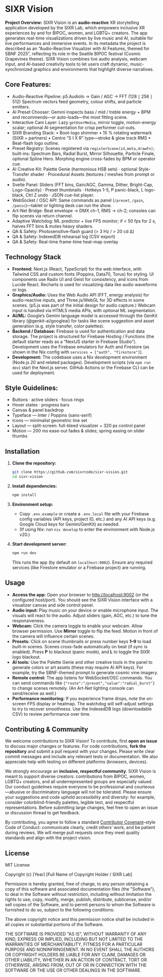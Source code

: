 
# SIXR Vision

**Project Overview:** SIXR Vision is an **audio-reactive** XR storytelling application developed by the SIXR Lab, which empowers inclusive XR experiences by and for BIPOC, women, and LGBTQ+ creators.  The app generates real-time visualizations driven by live music and AI, suitable for live performances and immersive events.  In its metadata the project is described as an “Audio-Reactive Visualizer with AI Features, themed for SBNF 2025”, reflecting its role in the Seattle BIPOC festival (Cosmic Grapevines theme).  SIXR Vision combines live audio analysis, webcam input, and AI-based creativity tools to let users craft dynamic, music-synchronized graphics and environments that highlight diverse narratives.

## Core Features:

- Audio-Reactive Pipeline: p5.AudioIn → Gain / AGC → FFT (128 ∣ 256 ∣ 512) Spectrum vectors feed geometry, colour shifts, and particle emitters.
- AI Preset Chooser: Gemini inspects bass / mid / treble energy + BPM and recommends—or auto-loads—the most fitting scene.
- Interactive Cam Layer: Lazy `getUserMedia`, mirror toggle, motion-energy scalar; optional AI segmentation for crisp performer cut-outs.
- SIXR Branding Stack: • Boot-logo shimmer • 15 % rotating watermark (SIXR + partners) • Centre “S I X R” type—stroke & glow track RMS • Beat-flash logo outline.
- Preset Registry: Scenes registered via `registerScene(id,meta,drawFn)`; built-ins: Spectrum Bars, Radial Burst, Mirror Silhouette, Particle Finale, optional Spline Hero. Morphing engine cross-fades by BPM or operator cue.
- AI Creative Kit: Palette Genie (harmonious HSB sets) · optional Style-Transfer shader · Procedural Assets (textures / meshes from prompt or audio).
- Svelte Panel: Sliders (FFT bins, Gain/AGC, Gamma, Dither, Bright-Cap, Logo-Opacity) · Preset thumbnails · Hotkeys 1-5, P panic-black, L logo-black, Ctrl Z undo · JSON cue-list player.
- WebSocket / OSC API: Same commands as panel (`/preset`, `/gain`, `/panic`)—tablet or lighting desk can run the show.
- Art-Net Bridge: Beat envelope → DMX ch-1, RMS → ch-2; consoles can flip scenes via return channel.
- Adaptive Watchdog: ML predictor + live FPS monitor; if < 50 fps for 2 s, halves FFT bins & mutes heavy shaders.
- QA & Safety: Photosensitive-flash guard (> 3 Hz / > 20 cd Δ)
- QA & Safety: IndexedDB rehearsal log (CSV export)
- QA & Safety: Real-time frame-time heat-map overlay

## Technology Stack

* **Frontend:** Next.js (React, TypeScript) for the web interface, with Tailwind CSS and custom fonts (Poppins, Data70, Torus) for styling.  UI components use Radix UI and Geist for consistency, and icons from Lucide React.  Recharts is used for visualizing data like audio waveforms or logs.
* **Graphics/Audio:**  Uses the Web Audio API (FFT, energy analysis) for audio-reactive inputs, and Three.js/WebGL for 3D effects in some scenes.  (p5.js was part of the initial design for audio capture.)  Webcam input is handled via HTML5 media APIs, with optional ML segmentation.
* **AI/ML:** Google’s Gemini language model is accessed through the GenKit library (@genkit-ai/googleai) for tasks like scene suggestion and asset generation (e.g. style transfer, color palettes).
* **Backend / Database:** Firebase is used for authentication and data storage.  The project is structured for Firebase Hosting / Functions (the default starter reads as a “NextJS starter in Firebase Studio”).  Development uses the Firebase emulators for Auth and Firestore (as shown in the Nix config with `services = ["auth", "firestore"]`).
* **Development:** The codebase uses a Nix development environment (Node.js 20 and related packages).  Development scripts (via `npm run dev`) start the Next.js server.  GitHub Actions or the Firebase CLI can be used for deployment.

## Style Guidelines:

- Buttons · active sliders · focus rings
- Hover states · progress bars
- Canvas & panel backdrop
- Typeface — Inter / Poppins (sans-serif)
- Icons — minimalist geometric line set
- Layout — split-screen: full-bleed visualizer + 320 px control panel
- Motion — 200 ms ease-out fades & slides; spring easing on slider thumbs

## Installation

1. **Clone the repository:**

   ```bash
   git clone https://github.com/sixrcode/sixr-vision.git
   cd sixr-vision
   ```
2. **Install dependencies:**

   ```bash
   npm install
   ```
3. **Environment setup:**

   * Copy `.env.example` or create a `.env.local` file with your Firebase config variables (API keys, project ID, etc.) and any AI API keys (e.g. Google Cloud keys for Gemini/GenKit) as needed.
   * (If using Nix: run `nix develop` to enter the environment with Node.js v20.)
4. **Start development server:**

   ```bash
   npm run dev
   ```

   This runs the app (by default on `localhost:9002`).  Ensure any required services (like Firestore emulator or a Firebase project) are running.

## Usage

* **Access the app:** Open your browser to [http://localhost:9002](http://localhost:9002) (or the configured host/port).  You should see the SIXR Vision interface with a visualizer canvas and side control panel.
* **Audio input:** Play music on your device or enable microphone input. The visuals will react to the audio. Adjust sliders (gain, AGC, etc.) to tune the responsiveness.
* **Webcam:** Click the camera toggle to enable your webcam. Allow browser permission. Use **Mirror** toggle to flip the feed. Motion in front of the camera will influence certain scenes.
* **Presets:** Click on scene thumbnails or press number keys **1–9** to load built-in scenes. Scenes cross-fade automatically on beat (if sync is enabled). Press **P** to blackout (panic mode), and **L** to toggle the SIXR logo blackout.
* **AI tools:** Use the Palette Genie and other creative tools in the panel to generate colors or art assets (these may require AI API keys). For example, try the SBNF-themed prompt to generate cosmic vine imagery.
* **Remote control:** The app listens for WebSocket/OSC commands. You can send commands like `{"route":"/preset","value":"radial_burst"}` to change scenes remotely. (An Art-Net lighting console can send/receive as well.)
* **Performance monitoring:** If you experience frame drops, note the on-screen FPS display or heatmap. The watchdog will self-adjust settings to try to recover smoothness. Use the IndexedDB logs (downloadable CSV) to review performance over time.

## Contributing & Community

We welcome contributions to SIXR Vision! To contribute, first **open an issue** to discuss major changes or features. For code contributions, **fork the repository** and submit a pull request with your changes. Please write clear commit messages and include any relevant tests or documentation. We also appreciate help with testing on different platforms (browsers, devices).

We strongly encourage an **inclusive, respectful community**. SIXR Vision is meant to support diverse creators: contributions from BIPOC, women, LGBTQ+ creators, and all underrepresented groups are especially valued. Our conduct guidelines require everyone to be professional and courteous—abusive or discriminatory language will not be tolerated. Please ensure your suggestions and code uphold accessibility and diversity: for example, consider colorblind-friendly palettes, legible text, and respectful representations.  Before submitting large changes, feel free to open an issue or discussion thread to get feedback.

By contributing, you agree to follow a standard [Contributor Covenant](https://www.contributor-covenant.org/)–style Code of Conduct: communicate clearly, credit others’ work, and be patient during reviews. We will merge pull requests once they meet quality standards and align with the project vision.

## License

MIT License

Copyright (c) [Year] [Full Name of Copyright Holder / SIXR Lab]

Permission is hereby granted, free of charge, to any person obtaining a copy
of this software and associated documentation files (the "Software"), to deal
in the Software without restriction, including without limitation the rights
to use, copy, modify, merge, publish, distribute, sublicense, and/or sell
copies of the Software, and to permit persons to whom the Software is
furnished to do so, subject to the following conditions:

The above copyright notice and this permission notice shall be included in all
copies or substantial portions of the Software.

THE SOFTWARE IS PROVIDED "AS IS", WITHOUT WARRANTY OF ANY KIND, EXPRESS OR
IMPLIED, INCLUDING BUT NOT LIMITED TO THE WARRANTIES OF MERCHANTABILITY,
FITNESS FOR A PARTICULAR PURPOSE AND NONINFRINGEMENT. IN NO EVENT SHALL THE
AUTHORS OR COPYRIGHT HOLDERS BE LIABLE FOR ANY CLAIM, DAMAGES OR OTHER
LIABILITY, WHETHER IN AN ACTION OF CONTRACT, TORT OR OTHERWISE, ARISING FROM,
OUT OF OR IN CONNECTION WITH THE SOFTWARE OR THE USE OR OTHER DEALINGS IN THE
SOFTWARE.
